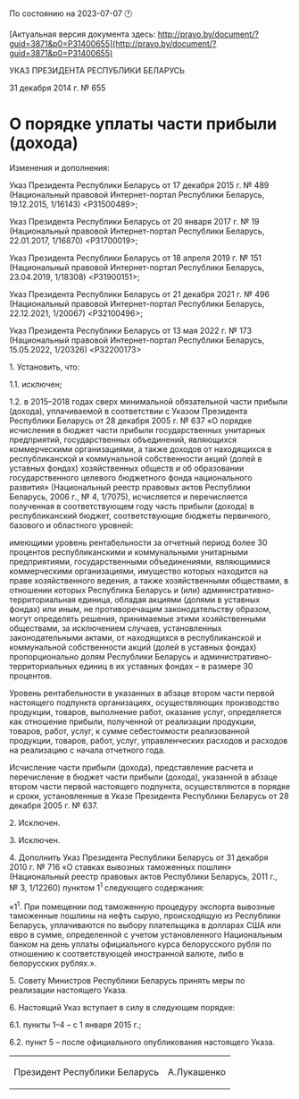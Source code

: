 По состоянию на 2023-07-07 &#x1F550;

[Актуальная версия документа здесь: http://pravo.by/document/?guid=3871&p0=P31400655](http://pravo.by/document/?guid=3871&p0=P31400655)

<p>УКАЗ ПРЕЗИДЕНТА РЕСПУБЛИКИ БЕЛАРУСЬ</p>
<p>31 декабря 2014 г. № 655</p>
<h1>О порядке уплаты части прибыли (дохода)</h1>
<p>Изменения и дополнения:</p>
<p>Указ Президента Республики Беларусь от 17 декабря 2015 г. № 489 (Национальный правовой Интернет-портал Республики Беларусь, 19.12.2015, 1/16143) &lt;P31500489&gt;;</p>
<p>Указ Президента Республики Беларусь от 20 января 2017 г. № 19 (Национальный правовой Интернет-портал Республики Беларусь, 22.01.2017, 1/16870) &lt;P31700019&gt;;</p>
<p>Указ Президента Республики Беларусь от 18 апреля 2019 г. № 151 (Национальный правовой Интернет-портал Республики Беларусь, 23.04.2019, 1/18308) &lt;P31900151&gt;;</p>
<p>Указ Президента Республики Беларусь от 21 декабря 2021 г. № 496 (Национальный правовой Интернет-портал Республики Беларусь, 22.12.2021, 1/20067) &lt;P32100496&gt;;</p>
<p>Указ Президента Республики Беларусь от 13 мая 2022 г. № 173 (Национальный правовой Интернет-портал Республики Беларусь, 15.05.2022, 1/20326) &lt;P32200173&gt;</p>
<p></p>
<p>1. Установить, что:</p>
<p>1.1. исключен;</p>
<p>1.2. в 2015–2018 годах сверх минимальной обязательной части прибыли (дохода), уплачиваемой в соответствии с Указом Президента Республики Беларусь от 28 декабря 2005 г. № 637 «О порядке исчисления в бюджет части прибыли государственных унитарных предприятий, государственных объединений, являющихся коммерческими организациями, а также доходов от находящихся в республиканской и коммунальной собственности акций (долей в уставных фондах) хозяйственных обществ и об образовании государственного целевого бюджетного фонда национального развития» (Национальный реестр правовых актов Республики Беларусь, 2006 г., № 4, 1/7075), исчисляется и перечисляется полученная в соответствующем году часть прибыли (дохода) в республиканский бюджет, соответствующие бюджеты первичного, базового и областного уровней:</p>
<p>имеющими уровень рентабельности за отчетный период более 30 процентов республиканскими и коммунальными унитарными предприятиями, государственными объединениями, являющимися коммерческими организациями, имущество которых находится на праве хозяйственного ведения, а также хозяйственными обществами, в отношении которых Республика Беларусь и (или) административно-территориальная единица, обладая акциями (долями в уставных фондах) или иным, не противоречащим законодательству образом, могут определять решения, принимаемые этими хозяйственными обществами, за исключением случаев, установленных законодательными актами, от находящихся в республиканской и коммунальной собственности акций (долей в уставных фондах) пропорционально долям Республики Беларусь и административно-территориальных единиц в их уставных фондах – в размере 30 процентов.</p>
<p>Уровень рентабельности в указанных в абзаце втором части первой настоящего подпункта организациях, осуществляющих производство продукции, товаров, выполнение работ, оказание услуг, определяется как отношение прибыли, полученной от реализации продукции, товаров, работ, услуг, к сумме себестоимости реализованной продукции, товаров, работ, услуг, управленческих расходов и расходов на реализацию с начала отчетного года.</p>
<p>Исчисление части прибыли (дохода), представление расчета и перечисление в бюджет части прибыли (дохода), указанной в абзаце втором части первой настоящего подпункта, осуществляются в порядке и сроки, установленные в Указе Президента Республики Беларусь от 28 декабря 2005 г. № 637.</p>
<p>2. Исключен.</p>
<p>3. Исключен.</p>
<p>4. Дополнить Указ Президента Республики Беларусь от 31 декабря 2010 г. № 716 «О ставках вывозных таможенных пошлин» (Национальный реестр правовых актов Республики Беларусь, 2011 г., № 3, 1/12260) пунктом 1<sup>1 </sup>следующего содержания:</p>
<p>«1<sup>1</sup>. При помещении под таможенную процедуру экспорта вывозные таможенные пошлины на нефть сырую, происходящую из Республики Беларусь, уплачиваются по выбору плательщика в долларах США или евро в сумме, определенной с учетом установленного Национальным банком на день уплаты официального курса белорусского рубля по отношению к соответствующей иностранной валюте, либо в белорусских рублях.».</p>
<p>5. Совету Министров Республики Беларусь принять меры по реализации настоящего Указа.</p>
<p>6. Настоящий Указ вступает в силу в следующем порядке:</p>
<p>6.1. пункты 1–4 – с 1 января 2015 г.;</p>
<p>6.2. пункт 5 – после официального опубликования настоящего Указа.</p>
<p></p>
<table><tr>
<td><p>Президент Республики Беларусь</p></td>
<td><p>А.Лукашенко</p></td>
</tr></table>
<p></p>